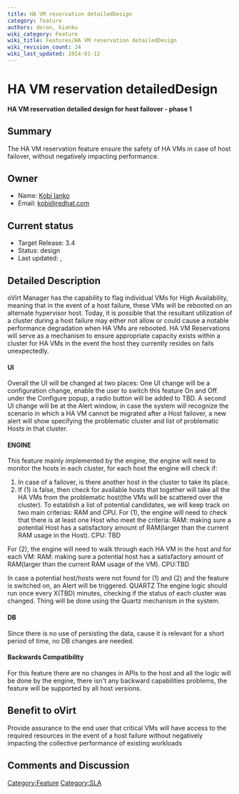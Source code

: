 ```yaml
---
title: HA VM reservation detailedDesign
category: feature
authors: doron, kianku
wiki_category: Feature
wiki_title: Features/HA VM reservation detailedDesign
wiki_revision_count: 24
wiki_last_updated: 2014-01-12
---
```


# HA VM reservation detailedDesign

**HA VM reservation detailed design for host failover - phase 1**

## Summary

The HA VM reservation feature ensure the safety of HA VMs in case of host failover, without negatively impacting performance.

## Owner

*   Name: [Kobi Ianko](User:kianku)
*   Email: kobi@redhat.com

## Current status

*   Target Release: 3.4
*   Status: design
*   Last updated: ,

## Detailed Description

oVirt Manager has the capability to flag individual VMs for High Availability, meaning that in the event of a host failure, these VMs will be rebooted on an alternate hypervisor host. Today, it is possible that the resultant utilization of a cluster during a host failure may either not allow or could cause a notable performance degradation when HA VMs are rebooted. HA VM Reservations will serve as a mechanism to ensure appropriate capacity exists within a cluster for HA VMs in the event the host they currently resides on fails unexpectedly.

#### UI

Overall the UI will be changed at two places:
One UI change will be a configuration change, enable the user to switch this feature On and Off. under the Configure popup, a radio button will be added to TBD.
A second UI change will be at the Alert window, in case the system will recognize the scenario in which a HA VM cannot be migrated after a Host failover, a new alert will show specifying the problematic cluster and list of problematic Hosts in that cluster.

#### ENGINE

This feature mainly implemented by the engine, the engine will need to monitor the hosts in each cluster, for each host the engine will check if:
1. In case of a failover, is there another host in the cluster to take its place.
2. If (1) is false, then check for available hosts that together will take all the HA VMs from the problematic host(the VMs will be scattered over the cluster).
 To establish a list of potential candidates, we will keep track on two main criterias: RAM and CPU.
For (1), the engine will need to check that there is at least one Host who meet the criteria:
RAM: making sure a potential Host has a satisfactory amount of RAM(larger than the current RAM usage in the Host). CPU: TBD

For (2), the engine will need to walk through each HA VM in the host and for each VM:
RAM: making sure a potential host has a satisfactory amount of RAM(larger than the current RAM usage of the VM).
CPU:TBD

In case a potential host/hosts were not found for (1) and (2) and the feature is switched on, an Alert will be triggered.
 QUARTZ
The engine logic should run once every X(TBD) minutes, checking if the status of each cluster was changed. Thing will be done using the Quartz mechanism in the system.

#### DB

Since there is no use of persisting the data, cause it is relevant for a short period of time, no DB changes are needed.

#### Backwards Compatibility

For this feature there are no changes in APIs to the host and all the logic will be done by the engine, there isn't any backward capabilities problems, the feature will be supported by all host versions.

## Benefit to oVirt

Provide assurance to the end user that critical VMs will have access to the required resources in the event of a host failure without negatively impacting the collective performance of existing workloads

## Comments and Discussion

<Category:Feature> <Category:SLA>
